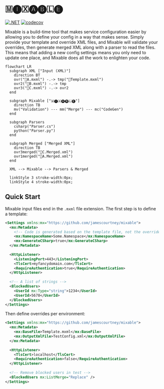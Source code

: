 # 🇲🅘🇽🅐🅑🇱🅔
[![.NET](https://github.com/jamescourtney/Mixable/actions/workflows/build.yml/badge.svg)](https://github.com/jamescourtney/Mixable/actions/workflows/build.yml) [![codecov](https://codecov.io/gh/jamescourtney/Mixable/branch/main/graph/badge.svg?token=2V5ccssaod)](https://codecov.io/gh/jamescourtney/Mixable)


Mixable is a build-time tool that makes service configuration easier by allowing you to define your config in a way that makes sense. Simply provide your template and override XML files, and Mixable will validate your overrides, then generate merged XML along with a parser to read the files. This means that adding a new config settings means you only need to update one place, and Mixable does all the work to enlighten your code.

```mermaid
flowchart LR
  subgraph XML ["Input (XML)"]
    direction BT
    ovr("📝A.mxml") -.-> tmp("📝Template.mxml")
    ovr2("📝B.mxml") -.-> tmp
    ovr3("📝C.mxml") -.-> ovr2
  end
  
  subgraph Mixable ["🇲🅘🇽🅐🅑🇱🅔"]
    direction TB
    mv("Validation") --- mm("Merge") --- mc("CodeGen")
  end
  
  subgraph Parsers
    csharp("Parser.cs")
    python("Parser.py")
  end
  
  subgraph Merged ["Merged XML"]
    direction TB
    ovr3merged("📝C.Merged.xml")
    ovr1merged("📝A.Merged.xml")
  end
  
  XML --> Mixable --> Parsers & Merged
  
  linkStyle 3 stroke-width:0px;
  linkStyle 4 stroke-width:0px;
```

## Quick Start
Mixable input files end in the `.mxml` file extension. The first step is to define a template:
```xml
<Settings xmlns:mx="https://github.com/jamescourtney/mixable">
  <mx:Metadata>
    <!-- Code is generated based on the template file, not the overrides -->
    <mx:NamespaceName>Some.Namespace</mx:NamespaceName>
    <mx:GenerateCSharp>true</mx:GenerateCSharp>
  </mx:Metadata>
  
  <HttpListener>
    <ListeningPort>443</ListeningPort>
    <TlsCert>myfancydomain.com</TlsCert>
    <RequireAuthentication>true</RequireAuthentication>
  </HttpListener>
  
  <!-- A list of strings -->
  <BlockedUsers>
    <UserId mx:Type="string">1234</UserId>
    <UserId>5678</UserId>
  </BlockedUsers>
</Settings>
```

Then define overrides per environment:
```xml
<Settings xmlns:mx="https://github.com/jamescourtney/mixable">
  <mx:Metadata>
    <mx:BaseFile>Template.mxml</mx:BaseFile>
    <mx:OutputXmlFile>TestConfig.xml</mx:OutputXmlFile>
  </mx:Metadata>
  
  <HttpListener>
    <TlsCert>localhost</TlsCert>
    <RequireAuthentication>false</RequireAuthentication>
  </HttpListener>
  
  <!-- Remove blocked users in test -->
  <BlockedUsers mx:ListMerge="Replace" />
</Settings>
```
###
